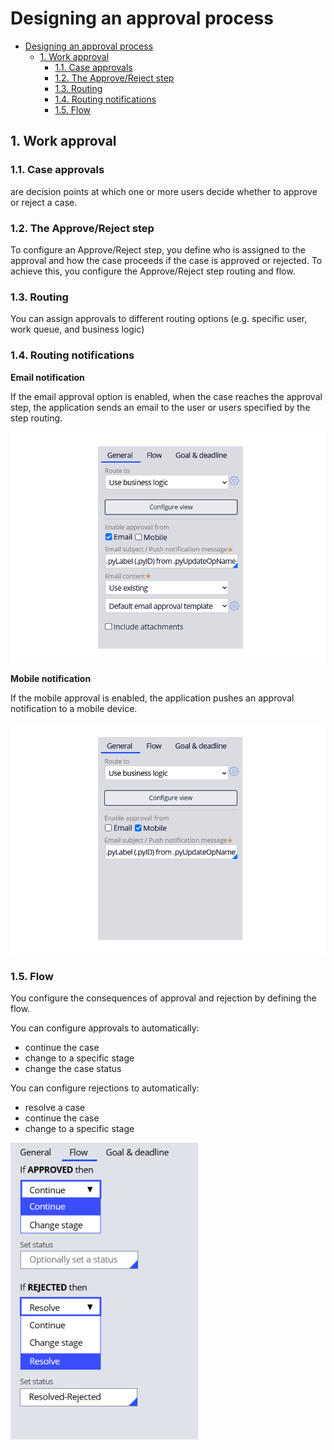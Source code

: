 # Designing an approval process

- [Designing an approval process](#designing-an-approval-process)
    - [1. Work approval](#1-work-approval)
        - [1.1. Case approvals](#11-case-approvals)
        - [1.2. The Approve/Reject step](#12-the-approvereject-step)
        - [1.3. Routing](#13-routing)
        - [1.4. Routing notifications](#14-routing-notifications)
        - [1.5. Flow](#15-flow)

## 1. Work approval

### 1.1. Case approvals

are decision points at which one or more users decide whether to approve or reject a case.

### 1.2. The Approve/Reject step

To configure an Approve/Reject step, you define who is assigned to the approval and how the case proceeds if the case is approved or rejected. To achieve this, you configure the Approve/Reject step routing and flow.

### 1.3. Routing

You can assign approvals to different routing options (e.g. specific user, work queue, and business logic)

### 1.4. Routing notifications

**Email notification**

If the email approval option is enabled, when the case reaches the approval step, the application sends an email to the user or users specified by the step routing.

<img src="../resources/email-notification.png" width=600>

**Mobile notification**

If the mobile approval is enabled, the application pushes an approval notification to a mobile device.

<img src="../resources/mobile-notification.png" width=600>

### 1.5. Flow

You configure the consequences of approval and rejection by defining the flow.

You can configure approvals to automatically:

- continue the case
- change to a specific stage
- change the case status

You can configure rejections to automatically:

- resolve a case
- continue the case
- change to a specific stage

<img src="../resources/approve-reject.png" width=300>
